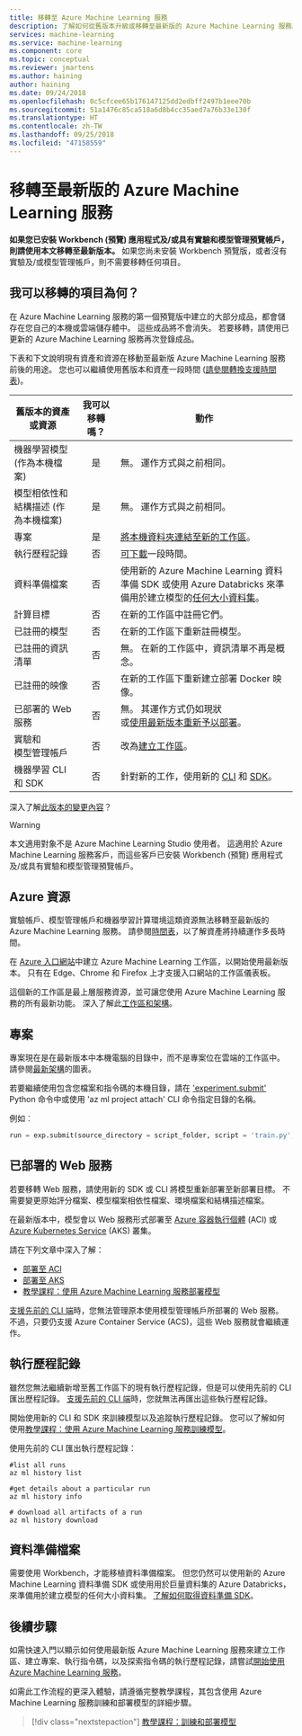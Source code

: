 ```yaml
---
title: 移轉至 Azure Machine Learning 服務
description: 了解如何從舊版本升級或移轉至最新版的 Azure Machine Learning 服務。
services: machine-learning
ms.service: machine-learning
ms.component: core
ms.topic: conceptual
ms.reviewer: jmartens
ms.author: haining
author: haining
ms.date: 09/24/2018
ms.openlocfilehash: 0c5cfcee65b176147125dd2edbff2497b1eee70b
ms.sourcegitcommit: 51a1476c85ca518a6d8b4cc35aed7a76b33e130f
ms.translationtype: HT
ms.contentlocale: zh-TW
ms.lasthandoff: 09/25/2018
ms.locfileid: "47158559"
---
```

# <a name="migrate-to-the-latest-version-of-azure-machine-learning-service"></a>移轉至最新版的 Azure Machine Learning 服務 

**如果您已安裝 Workbench (預覽) 應用程式及/或具有實驗和模型管理預覽帳戶，則請使用本文移轉至最新版本。**  如果您尚未安裝 Workbench 預覽版，或者沒有實驗及/或模型管理帳戶，則不需要移轉任何項目。

## <a name="what-can-i-migrate"></a>我可以移轉的項目為何？
在 Azure Machine Learning 服務的第一個預覽版中建立的大部分成品，都會儲存在您自己的本機或雲端儲存體中。 這些成品將不會消失。 若要移轉，請使用已更新的 Azure Machine Learning 服務再次登錄成品。 

下表和下文說明現有資產和資源在移動至最新版 Azure Machine Learning 服務前後的用途。 您也可以繼續使用舊版本和資產一段時間 ([請參閱轉換支援時間表](overview-what-happened-to-workbench.md#timeline))。

|舊版本的資產或資源|我可以移轉嗎？|動作|
|-----------------|:-------------:|-------------|
|機器學習模型 (作為本機檔案)|是|無。 運作方式與之前相同。|
|模型相依性和結構描述 (作為本機檔案)|是|無。 運作方式與之前相同。|
|專案|是|[將本機資料夾連結至新的工作區](#projects)。|
|執行歷程記錄|否|[可下載](#history)一段時間。|
|資料準備檔案|否|使用新的 Azure Machine Learning 資料準備 SDK 或使用 Azure Databricks 來準備用於建立模型的[任何大小資料集](#dataprep)。|
|計算目標|否|在新的工作區中註冊它們。|
|已註冊的模型|否|在新的工作區下重新註冊模型。|
|已註冊的資訊清單|否|無。 在新的工作區中，資訊清單不再是概念。|
|已註冊的映像|否|在新的工作區下重新建立部署 Docker 映像。|
|已部署的 Web 服務|否|無。 其運作方式仍如現狀 <br/>或[使用最新版本重新予以部署](#services)。|
|實驗和 <br/>模型管理帳戶|否|改為[建立工作區](#resources)。|
|機器學習 CLI 和 SDK|否|針對新的工作，使用新的 [CLI](reference-azure-machine-learning-cli.md) 和 [SDK](http://aka.ms/aml-sdk)。|


深入了解[此版本的變更內容](overview-what-happened-to-workbench.md)？

>[!Warning]
>本文適用對象不是 Azure Machine Learning Studio 使用者。 這適用於 Azure Machine Learning 服務客戶，而這些客戶已安裝 Workbench (預覽) 應用程式及/或具有實驗和模型管理預覽帳戶。

<a name="resources"></a>

## <a name="azure-resources"></a>Azure 資源

實驗帳戶、模型管理帳戶和機器學習計算環境這類資源無法移轉至最新版的 Azure Machine Learning 服務。 請參閱[時間表](overview-what-happened-to-workbench.md#timeline)，以了解資產將持續運作多長時間。

在 [Azure 入口網站](quickstart-get-started.md)中建立 Azure Machine Learning 工作區，以開始使用最新版本。 只有在 Edge、Chrome 和 Firefox 上才支援入口網站的工作區儀表板。

這個新的工作區是最上層服務資源，並可讓您使用 Azure Machine Learning 服務的所有最新功能。 深入了解此[工作區和架構](concept-azure-machine-learning-architecture.md)。

<a name="projects"></a>

## <a name="projects"></a>專案

專案現在是在最新版本中本機電腦的目錄中，而不是專案位在雲端的工作區中。 請參閱[最新架構](concept-azure-machine-learning-architecture.md)的圖表。 

若要繼續使用包含您檔案和指令碼的本機目錄，請在 ['experiment.submit'](http://docs.microsoft.com/python/api/azureml-core/azureml.core.experiment.experiment?view=azure-ml-py) Python 命令中或使用 'az ml project attach' CLI 命令指定目錄的名稱。

例如︰
```python
run = exp.submit(source_directory = script_folder, script = 'train.py', run_config = run_config_system_managed)
```

<a name="services"></a>

## <a name="deployed-web-services"></a>已部署的 Web 服務

若要移轉 Web 服務，請使用新的 SDK 或 CLI 將模型重新部署至新部署目標。 不需要變更原始評分檔案、模型檔案相依性檔案、環境檔案和結構描述檔案。 

在最新版本中，模型會以 Web 服務形式部署至 [Azure 容器執行個體](how-to-deploy-to-aci.md) (ACI) 或 [Azure Kubernetes Service](how-to-deploy-to-aks.md) (AKS) 叢集。 

請在下列文章中深入了解：
+ [部署至 ACI](how-to-deploy-to-aci.md)
+ [部署至 AKS](how-to-deploy-to-aks.md)
+ [教學課程：使用 Azure Machine Learning 服務部署模型](tutorial-deploy-models-with-aml.md)

[支援先前的 CLI 端](overview-what-happened-to-workbench.md#timeline)時，您無法管理原本使用模型管理帳戶所部署的 Web 服務。 不過，只要仍支援 Azure Container Service (ACS)，這些 Web 服務就會繼續運作。

<a name="history"></a>

## <a name="run-history-records"></a>執行歷程記錄

雖然您無法繼續新增至舊工作區下的現有執行歷程記錄，但是可以使用先前的 CLI 匯出歷程記錄。 [支援先前的 CLI 端](overview-what-happened-to-workbench.md#timeline)時，您就無法再匯出這些執行歷程記錄。

開始使用新的 CLI 和 SDK 來訓練模型以及追蹤執行歷程記錄。 您可以了解如何使用[教學課程：使用 Azure Machine Learning 服務訓練模型](tutorial-train-models-with-aml.md)。

使用先前的 CLI 匯出執行歷程記錄：

```azurecli
#list all runs
az ml history list

#get details about a particular run
az ml history info

# download all artifacts of a run
az ml history download
```

<a name="dataprep"></a>

## <a name="data-preparation-files"></a>資料準備檔案
需要使用 Workbench，才能移植資料準備檔案。 但您仍然可以使用新的 Azure Machine Learning 資料準備 SDK 或使用用於巨量資料集的 Azure Databricks，來準備用於建立模型的任何大小資料集。  [了解如何取得資料準備 SDK](how-to-data-prep.md)。 

## <a name="next-steps"></a>後續步驟

如需快速入門以顯示如何使用最新版 Azure Machine Learning 服務來建立工作區、建立專案、執行指令碼，以及探索指令碼的執行歷程記錄，請嘗試[開始使用 Azure Machine Learning 服務](quickstart-get-started.md)。

如需此工作流程的更深入體驗，請遵循完整教學課程，其包含使用 Azure Machine Learning 服務訓練和部署模型的詳細步驟。 

> [!div class="nextstepaction"]
> [教學課程：訓練和部署模型](tutorial-train-models-with-aml.md)
